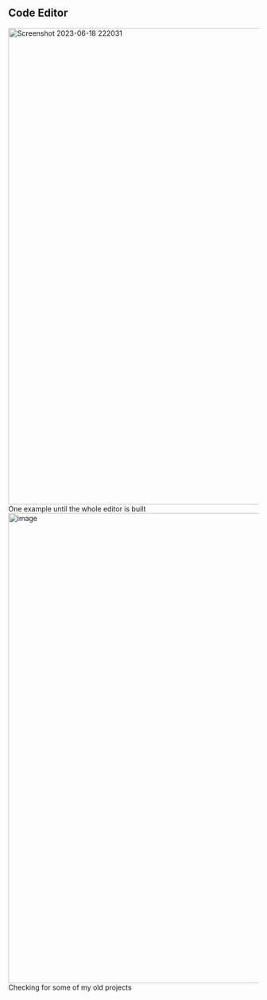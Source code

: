 ## Code Editor
<img width="960" alt="Screenshot 2023-06-18 222031" src="https://github.com/mank-423/WebCodeEditor/assets/96490105/a8137f4c-962e-493f-aab5-a4f848dd25aa">
One example until the whole editor is built
<img width="947" alt="image" src="https://github.com/mank-423/WebCodeEditor/assets/96490105/dab0222e-1960-40e7-8fbf-d4b78668ff57">
Checking for some of my old projects
